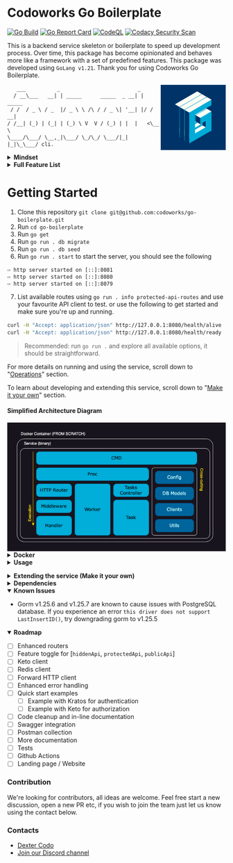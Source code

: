
# Codoworks Go Boilerplate

[![Go Build](https://github.com/codoworks/go-boilerplate/actions/workflows/go.yml/badge.svg)](https://github.com/codoworks/go-boilerplate/actions/workflows/go.yml)
[![Go Report Card](https://goreportcard.com/badge/github.com/codoworks/go-boilerplate)](https://goreportcard.com/report/github.com/codoworks/go-boilerplate)
[![CodeQL](https://github.com/codoworks/go-boilerplate/actions/workflows/codeql.yml/badge.svg)](https://github.com/codoworks/go-boilerplate/actions/workflows/codeql.yml)
[![Codacy Security Scan](https://github.com/codoworks/go-boilerplate/actions/workflows/codacy.yml/badge.svg)](https://github.com/codoworks/go-boilerplate/actions/workflows/codacy.yml)


This is a backend service skeleton or boilerplate to speed up development process. Over time, this package has become opinionated and behaves more like a framework with a set of predefined features.
This package was developed using `GoLang v1.21`. 
Thank you for using Codoworks Go Boilerplate. 

<img align="right" src="docs/Go-Boilerplate_Logo_Dark_BG_Small_V1.0.png">

```
   ___          _                         _        
  / __\___   __| | _____      _____  _ __| | _____ 
 / /  / _ \ / _  |/ _ \ \ /\ / / _ \| '__| |/ / __|
/ /__| (_) | (_| | (_) \ V  V / (_) | |  |   <\__ \
\____/\___/ \__,_|\___/ \_/\_/ \___/|_|  |_|\_\___/ cli.

```

<details>
<summary><b>Mindset</b></summary>
	
This service is designed for developers to build backend API as quickly as possible - almost as simply as copy and pasting components. The goal is to be able to clone this repository, rename it and get started with your first RESTful CRUD API within minutes.

There are many HTTP libraries on GitHub that enable quick and easy API development, but as your project scales it can quickly become messy without proper structure and workflows,and even more when preparing for production or managing security. 

Codoworks Go Boilerplate has all your production needs taken care of in advance, so you can focus your efforts on creating business and application logics.

#### Multi-routers

It's designed with 3 separate routers (public, protected and hidden). Each router has their individual configuration that you can customise to your needs. This enables the following structure:

```
https://your-domain.com/api/<your public api>            # Publicly consumable API
https://api.your-domain.com/<your protected api>         # Your application's API 
https://api.your-domain.com/.admin/<your hidden api>     # Administrative API, not supposed to be available via public internet
```

With this structure, the default router is assumed to be the protected one as most use cases tend to contain a user interface element with a login functionality. 

#### Modular

Speaking of login, this service is designed to be used alongside self-hosted [ory kratos](https://www.ory.sh/open-source/) for authentication. Since this boilerplate is designed to be modular, you may choose another service provider instead of Kratos. All you have to do is change the authentication.go middleware to your desired service. 

Similarly for authorisation, [ory keto](https://www.ory.sh/open-source/) is the default client for this service as it is well-designed to manage large volumes of transactions.

#### Maintenance

Often, you may need to run something in the background like a cleanup job or perhaps an email water. This service is designed with that in mind too. It even provides a watcher that you can run with an http server or indenpendently. Using the same structure you can create your own too.

#### Administration

A well-designed service should also enable the user to perform certain administrative tasks out of the box, like providing a specific user with a given email address, system-admin permissions and so on. It's likely that a user interface for such feature is not a priority on your product roadmap, hence an API was never developed so you can't use Postman to do it. For this type of scenario, this boilerplate is shipped with tasks that you can easily extend and execute via command line.

#### Database

Needless to say, almost every service requires a database, this one is no different too. Codowworks Go Boilerplate is designed with MySQL, Postgres and SQLite integration. By default, it uses SQLite to allow a quick start, switching platforms is just a matter of changing an environment variable.

#### Others

Within this boilerplate are also database migrations, logging, routing, hot-reloading, CORS, timeout and even graceful shutdown, which are some of the features you need to get to production as soon as possible. 

We hope you enjoy using Codoworks Go Boilerplate. If you do, please support us by giving this repository a star.
</details>

<details>

<summary><b>Full Feature List</b></summary>

- CLI commands (via Cobra)
- HTTP server (via Echo)
  - Public router
  - Protected router
  - Hidden router
- Daemon processes or workers
- Tasks for custom one-off operations
- Middlewares
  - HTTP header checks and setters
  - Auto error handling and response
  - Authentication via Ory Kratos
  - Authorisation via Ory Keto
  - CORS handling
  - Auto trim trailing slashes
  - Request timeout
  - Gzip responses
  - XSS check
- Databases
  - DB connection (PostgreSQL, MySQL)
  - DB models (ORM using Gorm)
  - DB migrations (using Go Migrate)
  - DB seeds (using Go Migrate)
- JSON forms and model mapping
- Data validation
- Clients
  - Forward HTTP client to forward authorization headers
  - Ory Kratos Client - authentication
  - Ory Keto Client - authorization
- Custom logger
- Graceful shutdown
- Feature toggle: [ory_kratos, ory_keto, db, redis]
</details>

# Getting Started

1. Clone this repository `git clone git@github.com:codoworks/go-boilerplate.git`
2. Run `cd go-boilerplate`
3. Run `go get`
4. Run `go run . db migrate`
5. Run `go run . db seed`
6. Run `go run . start` to start the server, you should see the following
```
⇨ http server started on [::]:8081
⇨ http server started on [::]:8080
⇨ http server started on [::]:8079
```
7. List available routes using `go run . info protected-api-routes` and use your favourite API client to test. or use the following to get started and make sure you're up and running.
```bash
curl -H "Accept: application/json" http://127.0.0.1:8080/health/alive
curl -H "Accept: application/json" http://127.0.0.1:8080/health/ready
```

> Recommended: run `go run .` and explore all available options, it should be straightforward.

For more details on running and using the service, scroll down to "[Operations](#operations)" section. 

To learn about developing and extending this service, scroll down to "[Make it your own](#make-it-your-own)" section. 

#### Simplified Architecture Diagram

<img align="middle" src="docs/Go-Boilerplate_arch.png">

<details>
<summary><b>Docker</b></summary>

The service is shipped with a few docker compose files to get you started, all of which are automated with a Makefile to make things consistent.

#### Quick Start

From the boilerplate root folder, run the quick-start target from the Makefile

```bash
make quick-start
```

#### Quick Start with MySQL

To run an example using MySQL database, from the boilerplate root folder, run the quick-start-mysql target from the Makefile

```bash
make quick-start-mysql
```

#### Quick Start with Postgres

To run an example using Postgres database, from the boilerplate root folder, run the quick-start-mysql target from the Makefile

```bash
make quick-start-postgres
```
</details>


<details>
<summary><b>Usage</b></summary>

### Env Vars

Environment variables are evaluated in the following order to allow flexibility when running in production: 
1. `.env` file
2. environment variables 
3. cmd flags (if available)

Example: if you have `HOST=127.0.0.1` in the `.env` file and `$ EXPORT HOST=0.0.0.0` in a terminal, the service will first read the first value in the env file, which is then overriden by the value in the terminal environment. 

During development, it's recommended to use a `.env` file. You can find a reference under `./.env.sample` to get you started. 

If you're using docker for development you can uncomment the following line from `./ci/compose` to signal docker to pick up the `.env` file.
```Dockerfile
...
services:
  go-boilerplate:
  ...
    # env_file: ../../.env
  ...
...
```

> This was left commented out by default to avoid errors because `.env` is ignored via `.gitignore` , plus all env vars are optional.

To ease your development process, we've included a command to print the environment to better understand why your app is behaving the way it is, simply run `go run . info env`. Together with `go run . info features` you should be able to get to the bottom of whatever is happening. 


<details>
<summary><b>List of all available env vars</b></summary>

| Var Name | Required | Description |
| -------- | -------- | ----------- |
| `HOST` | optional | service host address. default: 0.0.0.0 |
| `PORT` | optional | service port. default: 8080 |
| `PUBLIC_PORT` | optional | service port. default: 8081 |
| `HIDDEN_PORT` | optional | service port. default: 8079 |
| `DB_HOST` | optional | database host |
| `DB_PORT` | optional | database port |
| `DB_USER` | optional | database username |
| `DB_PASSWORD` | optional | database password |
| `DB_NAME` | optional | database name |
| `DB_TIMEZONE` | optional | database timezone. required with postgres platform |
| `DB_PLATFORM` | optional | enum: ["postgres", "mysql", "sqlite"]. default: "sqlite" |
| `KRATOS_PUBLIC_SERVICE` | optional | ory kratos public api url |
| `KRATOS_ADMIN_SERVICE` | optional | ory kratos admin api url |
| `KETO_READ_SERVICE` | optional | ory keto read api url |
| `KETO_WRITE_SERVICE` | optional | ory keto write api url |
| `REDIS_HOST` | optional | redis host url. required if redis is enabled |
| `REDIS_PORT` | optional | redis port. required if redis is enabled |
| `REDIS_PASSWORD` | optional | redis password. required if redis is enabled |
| `LOG_LEVEL` | optional | enum: ["INFO", "WARN", "DEBUG", "ERROR"]. default: "INFO" |
| `CORS_ALLOW_ORIGINS` | optional | allowed origins. default: "*" |
| `REQUEST_TIMEOUT_DURATION` | optional | number in seconds. default: "60" |
| `DISABLE_FEATURES` | optional | list of features to disable in runtime, make sure its comma separated without spaces |
</details>

### Execution Modes

The service can run in one of two modes, either production and development modes. 

Development mode is activated using the `-d` or `--dev` flag. Running in this mode will lock the service host to `127.0.0.1` to avoid firewall issues when developing using macOS. You can override this setting using `-H 0.0.0.0` if needed. 

Development mode will also activate useful middlewares that help print incoming request body and input data validation errors for debugging, as well as set the logger level to debug to ease development. Everything else is identical to running in production mode.

You can change the behaviour of the service using flags, see the list of flags below for more.

<details>
<summary><b>List of all flags</b></summary>

| Flag Name | Shorthand | type | Description |
| --------- | --------- | ---- | ----------- |
| `--dev` | `-d` | bool | run in development mode |
| `--env` | `-e` | bool | print environment variables |
| `--host` | `-H` | string | (optional) service host. overrides env vars |
| `--port` | `-P` | string | (optional) service port. overrides env vars |
| `--watcher` | (N/A) | bool | (optional) start watcher in the backgoround |
| `--log` | `-l` | string | (optional) log level |
</details>

### Live Reload / Hot-swap <a name="live-reload"></a>

It's convenient to automatically restart the service every time you save your changes, for that you can use [air](https://github.com/cosmtrek/air), which is a separate go package you can install using the following command

```bash
go install github.com/cosmtrek/air@latest
```

once `air` is installed, you simply need to run `air` to start the service. configurations for that can be found under `./.air.toml`

Live reloading will also work in docker, the `Dockerfile.dev` is configured to install and run the service via `air`

### Operations <a name="operations"></a>

This service is shipped with a cmd client, which means you can run `./go-boilerplate` to view all available commands and help menu.

> - You need to build the service first before you can use `go-boilerplate` 
> - both `./go-boilerplate` and `go run .` can be followed by any flags, commands and sub-commands 

### Required Headers

The service requires `Accept: application/json` header by default for all requests. 

It also requires `Content-Type: application/json` with `POST`, `PUT` and `DELETE` requests.

### Native Development 

If you're writing a small project with a few endpoints then running Go in your terminal shouldn't be much of a problem. You can use the [live-reload](#live-reload) while you're editing your code in your favourite editor. 

To run the service without building, run `go run .` this will achieve the same result as `./go-boilerplate` after building the binary.

> The name `go-boilerplate` will change if you have changed the package name [as mentioned here](#change-pkg-name)

### In-Docker Development

However when you're running a large project with multiple micro-services (multiple instances of this boilerplate), it can be handy to live edit your code while in docker, for that we've designed the `Dockerfile.dev` to get your started.

Simply run `make docker-dev` to get up and running, and to stop it, use `make stop-docker-dev`. Make sure you set your env correctly. 

### Build

To build, run `go build .` this will generate a binary with the default name of the package, in this case it will be `./go-boilerplate` unless you've changed it (which is recommend).

If you've executed the above, you may notice the version by running `./go-boilerplate version` is set to `2.x.x-default`, that's because this is the second interation of this boilerplate. It's recommended that you burn the version into the binary in build time to create versioned builds. To do that, use the following command to build instead

```bash
go build -ldflags="-w -s -X main.VERSION=<YOUR.VERION.HERE>"

# Example
go build -ldflags="-w -s -X main.VERSION=1.0.0"
./go-boilerplate version
# v1.0.0
```

Once built, a single binary file is generated, it's an executable that you can rename and place in any folder as long as your profile PATH can find it. a good place to place it on your local machine would be `/usr/bin` which is where most binaries are. 

### Deployment

If you wish to deploy this service locally, all you need to do is build from the above secion and then ship the outputted binary into a location where your terminal's PATH can find it, you should be able to use it by just calling it's name in your terminal. 

The "Usage" section should get you familiar with all configurations required to configure, operate and maintain this service, deploying it should be a piece of cake onto any dockerized environment.

From a container point of view, i'd encourage you to place this binary in an empty container, i.e. `FROM scratch` in Dockerfile. this helps keep the container size minimal. When tested on an M1 Mac Machine, we got an 18MB container. 
</details>

<a name="make-it-your-own"></a>
<details>
<summary><b>Extending the service (Make it your own)</b></summary>

This section is all about extending the service to create your own application and APIs. 

<a name="change-pkg-name"></a>
> The first thing you'd want to do is to change the package name, find `codoworks/go-boilerplate` in all files and replace it with your desired package name. You can choose to use the general `(org-name)/(project-name)` naming pattern for consistency.


<details>
<summary><b>Migrations</b></summary>

Migrations help create your database and track how it eveolves overtime, here we use [GoMigrate](https://github.com/go-gormigrate/gormigrate) to achieve this along with an added implementation to enable easy extendability and better logs throughout your development process. 

Migrations go under `pkg/db/migrations/<myNewMigration>.go`. The way it's implemented uses `Go`'s `init()` function which means they're added to the list in the alphabetical order they appear in, they get migrated in that order (top to bottom), and rollbacked in the reverse order (bottom up). For this it's best to maintain the naming convention of `YYYYMMDD[00-99]_migration_description`.


Here's a sample migration to get you started:
```go
func init() {
	m := &gormigrate.Migration{}

	m.ID = "2022081801_create_cats_table"

	m.Migrate = func(db *gorm.DB) error {
		type Cat struct {
			models.ModelBase
			Name string `gorm:"size:255"`
			Type string `gorm:"size:255"`
		}

		return AutoMigrateAndLog(db, &Cat{}, m.ID)
	}

	m.Rollback = func(db *gorm.DB) error {
		if err := db.Migrator().DropTable("cats"); err != nil {
			logFail(m.ID, err, true)
		}
		logSuccess(m.ID, true)
		return nil
	}

	AddMigration(m)
}
```

The variable `m` holds the migration details and is added to the list of migrations at the end. `m.ID` is the identifier used by `gomigrate` to keep track of the migrations that already ran so make sure to change that for every migration.


Every migration has 2 methods to be implemented, a `Migrate()` and `Rollback()` methods as described above. Make sure you use the `logSuccess`, `logFail` and `AutoMigrateAndLog()` functions to print the migrations that ran. This would come in very handy with remote deployments. 

It's recommended to declare your models within each migration (separately from models) to keep track of how the database schema is changing throughout the project. You can add/delete columns, rename columns and execute raw SQL in migrations.

> A general good practice would be to flatten your migrations once your application achieves version 1, leaving only neat table creation in each migration.
</details>

<details>
<summary><b>Seeds</b></summary>

Seeds are very similar to migrations, the key difference between the two is that seeds don't implement the `Rollback` function. That's because seeds are intended to create content inside the database, they don't modify the database structure in any way so there's no need for rollbacks. 

Just like migrations, seeds are applied once, and tracked using their unique identifier `ID` by [GoMigrate](https://github.com/go-gormigrate/gormigrate).

Seeds are part of the whole package which allows you to access models, clients and other components directly to configure the application or perhaps provide dummy data to enable streamlined development. 

Here's a seed skeleton to get you started, all you need to do is copy the following structure into a new file under seeds and change the `s.ID` property.

```Go
func init() {

	var s = &gormigrate.Migration{}
	s.ID = "2022081801_new_seed"

	s.Migrate = func(db *gorm.DB) error {

		logSuccess(s.ID)
		return nil
	}

	AddSeed(s)
}
```

And here's a sample seed to give an idea of how you can utilize seeds.

```Go
func init() {

	var s = &gormigrate.Migration{}
	s.ID = "2022081801_seed_cats_data"

	s.Migrate = func(db *gorm.DB) error {

		var err error
    var cats []*models.Cat

		cats = append(cats, &models.Cat{
			Name: "Kitty",
			Type: "Persian",
		})

		cats = append(cats, &models.Cat{
			Name: "Tom",
			Type: "Siamese",
		})

    for _, cat := range cats {
      err = cat.Save()
      if err != nil {
        logFail(s.ID, err)
        return err
      }
    }

		logSuccess(s.ID)
		return nil
	}

	AddSeed(s)
}
```
</details>

<details>
<summary><b>Models</b></summary>

Models can sometimes be a complex aspect of any application, in this section you'll find a breakdown on how you can compose your models or database entities. 

#### Model structure 

The first thing you'd want to do is to create a struct that matches your database schema, almost all models should embed the `ModelBase` struct that provides the `ID`, `CreatedAt` and `UpdatedAt` properties, excepts can be things like a many to many table where you only need to store 2 identifiers. To learn more about model declarations you can refer to [Gorm](https://gorm.io) official comprehensive documentation. 

Here's a Cat model that should correspond to a Cats table in a database, and contains 5 properties, `ID`, `CreatedAt`, `UpdatedAt`, `Name` and `Type`

```Go
type Cat struct {
	ModelBase
	Name string `gorm:"size:255"`
	Type string `gorm:"size:255"`
}
```
Notice how every property contains a `gorm` decoration to specify things like field size, uniqueness or foreign keys etc. For more details please refer to [Gorm](https://gorm.io)'s documentation.

Your model may sometimes contain properties that do not correspond to a database column, to do that you simply need to use the `gorm:"-"` decoration. 

> Note: given this package is designed to work with multiple database servers like mysql or postgres. Some data types may be available in some servers and not others, it's worth testing your application with differnet servers from time to time as you go to accomodate the ease of switching database server, unless your use-case relies on that specific data type in which case you're making an informed decision to lock your application to that server.

#### Common basic functionality

Now that you have a structure that corresponds to a table in your database, some common functionality is in order. Generally one would expect at least the basic CRUD functionality, and ofcourse reading can mean one or more records so more functions can be added. Here's a basic CRUD implementation that is required for any model.

- `FindAll()`, for retrieving all records in the table
```Go
func (model *Cat) FindAll() (models []*Cat, err error) {
	result := db.Model(model).Find(&models)
	return models, result.Error
}
```

- `FindMany()`, for retrieving many items given an array of IDs
```Go
func (model *Cat) FindMany(ids []string) (models []*Cat, err error) {
	result := db.Model(model).Find(&models, ids)
	return models, result.Error
}
```

- `Find()`, for retrieving a single item with a given ID
```Go
func (model *Cat) Find(id string) (m *Cat, err error) {
	result := db.Model(model).Where("ID=?", id).First(&m)
	return m, result.Error
}
```

- `Save()`, for creating a new record in the database and assigning a new ID to it
```Go
func (model *Cat) Save() error {
	return db.Model(model).Create(&model).Error
}
```

- `'Update()`, for updating a record in the database given an existing ID
```Go
func (model *Cat) Update() error {
	return db.Model(model).Updates(&model).Error
}
```

- `Delete()`, for deleting a record in the database given an existing ID
```Go
func (model *Cat) Delete(id string) error {
	return db.Model(model).Where("ID=?", id).Delete(&model).Error
}
```

All of the above functions will return an error if they weren't able to perform what they're supposed to do, that's useful to inform the user if the data they're looking for exists or is stored. For detailed utilization of these functions, have a look the handlers section. 

These functions are not abstracted to allow granular control over each model as each individual model can quickly morph into something very large with child elements, preload functions and pagination. 


#### Model accessibility

Given the basic functionality defined in the previous section, we've created the ability to do something like the following:
```Go
...
catModel := &Cat{}

myCat, err := catModel.Find(catID)
if err != nil {
	fmt.Println("couldn't find cat with ID", catID)
}
...
```

The problem with the above code is that you'd need to instantiate a new struct `catModel` from `&Cat{}` in order to have a pointer receiver that can call the `Find()` function. You can avoid that by using the following common structure for all models, right at the top of the model before it's declaration to maintain consistency.
```Go
var cat *Cat = &Cat{}

func CatModel() *Cat {
	return cat
}
```
The above will now create a singleton pattern that you can access from any component within the package like `models.CatModel().Find()`

> Note: the `CatModel()` method should only be used to fetch data from the database, saving, updating and deleting data should be applied to an actual instance that has been returned through a `Find()`, `FindAll()` or `FindMany()` functions.

#### Working with json forms

Once you have retrieved the records needed from the database, you may want to send those records as a response to the user. To do that, forms have been created, while every model is expected to have at least one method named `MapToForm()` that returns a json representation of that model. 

Forms are basic structures that may or may not exactly match all the properties that a model has, the reason why it's done this way is to enable multiple forms where one can contain all model properties, intended for an admin user to view, while another may contain a sanitized version of that model, intended only for a read-only user. 

For more details on creating a form, scroll down to the forms section below. Here you'll find a sample implementation of `MapToForm()` function
```Go
func (model *Cat) MapToForm() *CatForm {
	form := &CatForm{
		Name: model.Name,
		Type: model.Type,
	}
	form.ID = model.ID
	form.CreatedAt = model.CreatedAt
	form.UpdatedAt = model.UpdatedAt
	return form
}
```

#### Complete Code 

Here's a complete code as a model sample that you can copy as a base model.

```Go
var cat *Cat = &Cat{}

func CatModel() *Cat {
	return cat
}

type Cat struct {
	ModelBase
	Name string `gorm:"size:255"`
	Type string `gorm:"size:255"`
}

func (model *Cat) MapToForm() *CatForm {
	form := &CatForm{
		Name: model.Name,
		Type: model.Type,
	}
	form.ID = model.ID
	form.CreatedAt = model.CreatedAt
	form.UpdatedAt = model.UpdatedAt
	return form
}

func (model *Cat) FindAll() (models []*Cat, err error) {
	result := db.Model(model).Find(&models)
	return models, result.Error
}

func (model *Cat) FindMany(ids []string) (models []*Cat, err error) {
	result := db.Model(model).Find(&models, ids)
	return models, result.Error
}

func (model *Cat) Find(id string) (m *Cat, err error) {
	result := db.Model(model).Where("ID=?", id).First(&m)
	return m, result.Error
}

func (model *Cat) Save() error {
	return db.Model(model).Create(&model).Error
}

func (model *Cat) Update() error {
	return db.Model(model).Updates(&model).Error
}

func (model *Cat) Delete(id string) error {
	return db.Model(model).Where("ID=?", id).Delete(&model).Error
}
```
Feel free to copy the above code and replace the name `Cat` to get started. 
</details>

<details>
<summary><b>Forms</b></summary>

Forms are data contracts that are used to send responses to clients and receive/bind user input. 

Each model can have many forms to enable sending specific values with different endpoints. An example scenario would be having an admin with full access to all data in a record whereas a customer has access to a subset of that data.

Data validation is applied to fields in forms. Here's a sample form to get you started 
```Go
type CatForm struct {
	FormBase
	Name string `json:"name" validate:"required,min=2,max=50"`
	Type string `json:"type" validate:"required,min=2,max=80"`
}

func (form *CatForm) MapToModel() *Cat {
	return &Cat{
		Name: form.Name,
		Type: form.Type,
	}
}
```

The `FormBase` struct provides the `ID`, `CreatedAt` and `UpdatedAt` fields. 

Each field should specify the name mapping in json format along with validation rules. For more on validations check out the [Playground Validator documentation](https://github.com/go-playground/validator).

Finally, each form should have a `MapToModel()` function that returns a form so it can be stored after it's been mapped and validated. 
</details>

<details>
<summary><b>Handlers</b></summary>

</details>

<details>
<summary><b>Routers</b></summary>

</details>

<details>
<summary><b>Tasks</b></summary>

Tasks is a way to extend the command line cli without having to go through the trouble of understanding the initialization process.

To create a new task, simply add the following sample into a new file `./pkg/tasks/<myTask>.go`

```go

func init() {
	var t = &Task{
		Name:        "myTask",
		Description: "This is my task",
		RequiredArgs: []string{"key1", "key2"}, // add args here
		Run:         execMyTask,
	}
	Tasks.AddTask(t)
}

func execMyTask(env *TaskEnv, args map[string]string) error {
	// task implementation goes here...
	fmt.Println("My task is executed!")
	return nil
}
```

Tasks are automatically injected with an `env` object that contains the environment. they're also injected with an `args` map containing any values added to the exec command, as long as they're separated by '=' like `key1=value1 key2=value2 key3=value3 `.

You can also set the required arguments in `myTask.RequiredArgs = []string{"key1", "key2"}` to prevent execution unless all arguments are provided.

To execute the above task, simply run `go run . task exec myTask` and you should get the "My first task is executed!" message.

</details>

<details>
<summary><b>Error Handling</b></summary>

</details>

<details>
<summary><b>Adding Env Vars & Features</b></summary>

</details>


<details>
<summary><b>Folder Structure</b></summary>

### root folder structure

The package is split into 3 directories

| Directory | Description |
| --------- | ----------- |
| `/ci` | Contains all files related to building or deploying the service such as docker, docker compose, configuration and k8s files|
| `/cmd` | Contains all available commands |
| `/pkg` | Contains all source code files. This is where you'll be spending most of your time |

### pkg folder structure

Every folder must have a file with the same name. example: in `db` folder, there must be a `db.go` file

| Directory | Description |
| --------- | ----------- |
| `/pkg/api` | Everything related to `Echo`, routers and handlers go in here |
| `/pkg/clients` | These are clients used throughout the service. They can be third party services or simple config providers for workflows |
| `/pkg/config` | Service configuration and environment variable management |
| `/pkg/db` | Everything related to database entities and models, as well as migrations and seed data |
| `/pkg/proc` | Entry points for all processes |
| `/pkg/tasks` | User defined tasks available via the command line cli |
| `/pkg/utils` | General utilities used throughout the package that don't belong to any specific package |


<details>
<summary><b>Package tree view</b></summary>

```
+- pkg
|  +- api
|  |  +- handlers
|  |  |  +- healthz
|  |  |  +- errors
|  |  |  +- cats            <--- example handlers
|  |  |  +-                 <--- additional handlers
|  |  +- helpers
|  |  |  +- helpers.go
|  |  |  +-                 <--- additional helpers
|  |  +- middlewares
|  |  |  +- authentication.go
|  |  |  +- authorization.go
|  |  |  +-                 <--- additional middleware
|  |  +- routers
|  |  |  +- router.go
|  |  |  +- hiddenApi.go
|  |  |  +- protectedApi.go
|  |  |  +- publicApi.go
|  |  |  +-                 <--- additional routers
|  |  +- api.go
|  +- clients
|  |  +- db
|  |  +- fhttp
|  |  +- keto
|  |  +- kratos
|  |  +- logger
|  |  +- redis
|  +- config
|  |  +- autoEnv.go
|  |  +- config.go
|  |  +- feature.go
|  |  +- features.go
|  |  +- flags.go
|  |  +- service.go
|  +- db
|  |  +- migrations
|  |  |  +- migrations.go   <--- list of migrations to run, be sure to add yours here
|  |  |  +-                 <--- additional migrations
|  |  +- models
|  |  |  +- models.go
|  |  |  +- forms.go
|  |  |  +- cat.go          <--- example model
|  |  |  +- catForm.go      <--- example form
|  |  |  +-                 <--- additional routers
|  |  +- seeds
|  |  |  +- seeds.go        <--- list of seeds to run, be sure to add yours here
|  |  |  +-                 <--- additional seeds
|  +- proc                  <--- entry point to all processes
|  |  +- proc.go
|  |  +- hiddenApi.go
|  |  +- protectedApi.go
|  |  +- publicApi.go
|  |  +- watcher.go
|  +- tasks
|  |  +- myFirstTask.go
|  |  +-                    <--- additional tasks
|  +- utils
|  |  +- constants
|  |  |  +- constants.go    <--- all literal values
|  |  +- init.go
|  |  +- utils.go           <--- reusable functions that don't belong anywhere else
+- go.mod
+- main.go

```
</details>

</details>

</details>

<details>
<summary><b>Dependencies</b></summary>

This package is purely written in Go, which eases dependency management. All dependencies can be easily installed using the `go get` command. 

There are only 2 optional dependencies that must be installed separately, you can choose to install them or not, the first is [Air](https://github.com/cosmtrek/air) used for [live-reload](#live-reload), and the other is [Docker](https://www.docker.com/products/docker-desktop/).

List of run-time dependencies:

- [GoLang](https://go.dev) v1.20
- [Cobra](https://github.com/spf13/cobra) v1.8.0
- [Viper](https://github.com/spf13/viper) v1.18.2
- [Echo](https://echo.labstack.com) v4.11.3
- [Gorm](https://gorm.io) v1.25.6
- [MySQL](https://github.com/go-gorm/mysql) v1.5.2
- [PostgreSQL](https://github.com/go-gorm/postgres) v1.25.6
- [SQLite](https://github.com/go-gorm/sqlite) v1.5.4
- [GoMigrate](https://github.com/go-gormigrate/gormigrate) v2.1.1
- [Playground Validator](https://github.com/go-playground/validator) v10.17.0
- [Ory Kratos](https://github.com/ory/kratos-client-go) v1.0.0
- [Ory Keto](https://github.com/ory/keto-client-go) v0.5.2
- [Redis](https://github.com/redis/go-redis)

List of development dependencies: 

- [Air](https://github.com/cosmtrek/air)       # Optional for live-reload
- [Docker](https://www.docker.com/products/docker-desktop/)

</details>


<details open>
<summary><b>Known Issues</b></summary>

- Gorm v1.25.6 and v1.25.7 are known to cause issues with PostgreSQL database. If you experience an error `this driver does not support LastInsertID()`, try downgrading gorm to v1.25.5

</details>


<details open>
<summary><b>Roadmap</b></summary>

- [ ] Enhanced routers
- [ ] Feature toggle for [`hiddenApi`, `protectedApi`, `publicApi`]
- [ ] Keto client
- [ ] Redis client
- [ ] Forward HTTP client
- [ ] Enhanced error handling
- [ ] Quick start examples
	- [ ] Example with Kratos for authentication
	- [ ] Example with Keto for authorization
- [ ] Code cleanup and in-line documentation
- [ ] Swagger integration
- [ ] Postman collection
- [ ] More documentation
- [ ] Tests
- [ ] Github Actions 
- [ ] Landing page / Website 

</details>


### Contribution

We're looking for contributors, all ideas are welcome. Feel free start a new discussion, open a new PR etc, if you wish to join the team just let us know using the contact below. 

### Contacts

- [Dexter Codo](mailto:dexter@dexterexplains.com)
- [Join our Discord channel](https://discord.gg/Q27kgPVub7)
